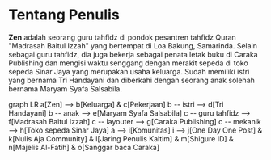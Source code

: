 # Tentang Penulis

**Zen** adalah seorang guru tahfidz di pondok pesantren tahfidz Quran "Madrasah Baitul Izzah" yang bertempat di Loa Bakung, Samarinda. Selain sebagai guru tahfidz, dia juga bekerja sebagai penata letak buku di Caraka Publishing dan mengisi waktu senggang dengan merakit sepeda di toko sepeda Sinar Jaya yang merupakan usaha keluarga. Sudah memiliki istri yang bernama Tri Handayani dan diberkahi dengan seorang anak solehah bernama Maryam Syafa Salsabila.

<div class="mermaid">
graph LR
a[Zen] --> b[Keluarga] & c[Pekerjaan]
b -- istri --> d[Tri Handayani]
b -- anak --> e[Maryam Syafa Salsabila]
c -- guru tahfidz --> f[Madrasah Baitul Izzah]
c -- layouter --> g[Caraka Publishing]
c -- mekanik --> h[Toko sepeda Sinar Jaya]
a --> i[Komunitas]
i --> j[One Day One Post] & k[Nulis Aja Community] & l[Jaring Penulis Kaltim] & m[Shigure ID] & n[Majelis Al-Fatih] & o[Sanggar baca Caraka]
</div>